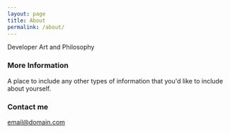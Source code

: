 ```yaml
---
layout: page
title: About
permalink: /about/
---
```


</Web> Developer
Art and Philosophy 

### More Information

A place to include any other types of information that you'd like to include about yourself.

### Contact me

[email@domain.com](mailto:usef.keyghobadi@gmail.com)
